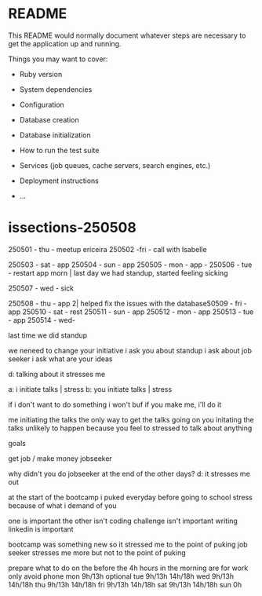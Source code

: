 # README

This README would normally document whatever steps are necessary to get the
application up and running.

Things you may want to cover:

* Ruby version

* System dependencies

* Configuration

* Database creation

* Database initialization

* How to run the test suite

* Services (job queues, cache servers, search engines, etc.)

* Deployment instructions

* ...
# issections-250508



250501 - thu - meetup ericeira
250502  -fri - call with Isabelle

250503 - sat - app
250504 - sun - app
250505 - mon - app -
250506 - tue - restart app morn | last day we had standup, started feeling sicking

250507 - wed - sick

250508 - thu - app
2| helped fix the issues with the database50509 - fri - app
250510 - sat - rest
250511 - sun - app
250512 - mon - app
250513 - tue - app
250514 - wed-

last time we did standup

we neneed to change your initiative
i ask you about standup
i ask about job seeker
i ask what are your ideas

d: talking about it stresses me

a: i initiate talks    | stress
b: you initiate talks  | stress

if i don't want to do something i won't
buf if you make me, i'll do it

me initiating the talks
  the only way to get the talks going on
you initating the talks
  unlikely to happen because you feel to stressed to talk about anything


goals

  get job / make money
    jobseeker

why didn't you do jobseeker at the end of the other days?
d: it stresses me out

at the start of the bootcamp i puked everyday before going to school
stress because of what i demand of you

one is important the other isn't
coding challenge isn't important
writing linkedin is important

bootcamp was something new so it stressed me to the point of puking
job seeker stresses me more but not to the point of puking


prepare what to do on the before
the 4h hours in the morning are for work only
avoid phone
mon 9h/13h optional
tue 9h/13h 14h/18h
wed 9h/13h 14h/18h
thu 9h/13h 14h/18h
fri 9h/13h 14h/18h
sat 9h/13h 14h/18h
sun 0h
